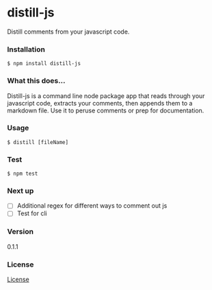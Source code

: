 # distill-js

Distill comments from your javascript code.

### Installation

`$ npm install distill-js`

### What this does...

Distill-js is a command line node package app that reads through your javascript code, extracts your comments, then appends them to a markdown file. Use it to peruse comments or prep for documentation.

### Usage
`$ distill [fileName]`

### Test
`$ npm test`

### Next up
* [ ] Additional regex for different ways to comment out js
* [ ] Test for cli

### Version
0.1.1

### License
[License](<https://github.com/davidedaniel/commentdoc/blob/master/license.md>)
